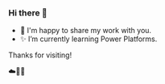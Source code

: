### Hi there 👋

* 🌱 I'm happy to share my work with you.
* ✨ I’m currently learning Power Platforms.

Thanks for visiting!

☁️🤙💪
<!--
**GitAhmet/GitAhmet** is a ✨ _special_ ✨ repository because its `README.md` (this file) appears on your GitHub profile.

Here are some ideas to get you started:

- 🔭 I’m currently working on ...
- 🌱 I’m currently learning ...
- 👯 I’m looking to collaborate on ...
- 🤔 I’m looking for help with ...
- 💬 Ask me about ...
- 📫 How to reach me: ...
- 😄 Pronouns: ...
- ⚡ Fun fact: ...
-->
